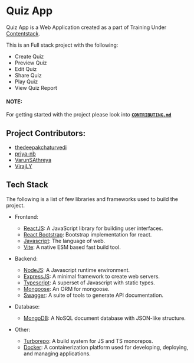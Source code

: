 # Quiz App

Quiz App is a Web Application created as a part of Training Under [Contentstack](https://contentstack.com).

This is an Full stack project with the following:

-   Create Quiz
-   Preview Quiz
-   Edit Quiz
-   Share Quiz
-   Play Quiz
-   View Quiz Report

#### NOTE:

For getting started with the project please look into **[`CONTRIBUTING.md`](./CONTRIBUTING.md)**

## Project Contributors:

-   [thedeepakchaturvedi](https://github.com/thedeepakchaturvedi)
-   [priya-nb](https://github.com/priya-nb)
-   [VarunSAthreya](https://github.com/VarunSAthreya)
-   [VirajLY](https://github.com/VirajLY)

## Tech Stack

The following is a list of few libraries and frameworks used to build the project.

-   Frontend:

    -   [ReactJS](https://reactjs.org): A JavaScript library for building user interfaces.
    -   [React Bootstrap](https://react-bootstrap.github.io/): Bootstrap implementation for react.
    -   [Javascript](https://developer.mozilla.org/en-US/docs/Web/JavaScript): The language of web.
    -   [Vite](https://vitejs.dev/): A native ESM based fast build tool.

-   Backend:

    -   [NodeJS](https://nodejs.org): A Javascript runtime environment.
    -   [ExpressJS](https://expressjs.com): A minimal framework to create web servers.
    -   [Typescript](https://www.typescriptlang.org/): A superset of Javascript with static types.
    -   [Mongoose](https://mongoosejs.com/): An ORM for mongoose.
    -   [Swagger](https://swagger.io/): A suite of tools to generate API documentation.

-   Database:

    -   [MongoDB](https://www.mongodb.com/): A NoSQL document database with JSON-like structure.

-   Other:

    -   [Turborepo](https://turbo.build/repo): A build system for JS and TS monorepos.
    -   [Docker](https://www.docker.com/): A containerization platform used for developing, deploying, and managing applications.
